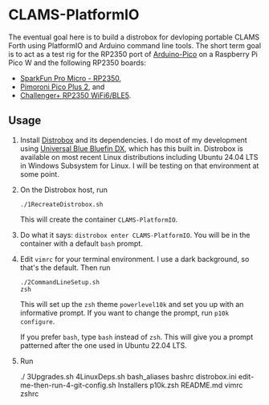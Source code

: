 # CLAMS-PlatformIO

The eventual goal here is to build a distrobox for devloping portable
CLAMS Forth using PlatformIO and Arduino command line tools. The short
term goal is to act as a test rig for the RP2350 port of
[Arduino-Pico](https://github.com/earlephilhower/arduino-pico)
on a Raspberry Pi Pico W and the following RP2350 boards:

- [SparkFun Pro Micro - RP2350](https://www.sparkfun.com/products/24870),
- [Pimoroni Pico Plus 2](https://shop.pimoroni.com/products/pimoroni-pico-plus-2), and
- [Challenger+ RP2350 WiFi6/BLE5](https://ilabs.se/challenger-rp2350-wifi-ble/).

## Usage

1. Install
[Distrobox](https://github.com/89luca89/distrobox)
and its dependencies. I do most of my development using
[Universal Blue Bluefin DX](https://docs.projectbluefin.io/bluefin-dx),
which has this built in. Distrobox is available on most recent Linux
distributions including Ubuntu 24.04 LTS in Windows Subsystem for
Linux. I will be testing on that environment at some point.

2. On the Distrobox host, run

    ```
    ./1RecreateDistrobox.sh
    ```

    This will create the container `CLAMS-PlatformIO`.

3. Do what it says: `distrobox enter CLAMS-PlatformIO`. You will be in the container
with a default `bash` prompt.

4. Edit `vimrc` for your terminal environment. I use a dark background, so that's the
default. Then run

    ```
    ./2CommandLineSetup.sh
    zsh
    ```

    This will set up the `zsh` theme `powerlevel10k` and set you up with an
    informative prompt. If you want to change the prompt, run `p10k configure`.

    If you prefer `bash`, type `bash` instead of `zsh`. This will give you a
    prompt patterned after the one used in Ubuntu 22.04 LTS.

5. Run








    ./
3Upgrades.sh
4LinuxDeps.sh
bash_aliases
bashrc
distrobox.ini
edit-me-then-run-4-git-config.sh
Installers
p10k.zsh
README.md
vimrc
zshrc
